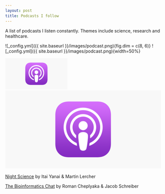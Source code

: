 ```yaml
---
layout: post
title: Podcasts I follow
---
```


A list of podcasts I listen constantly. Themes include science, research and healthcare.

![_config.yml]({{ site.baseurl }}/images/podcast.png){fig.dim = c(8, 6)}
![_config.yml]({{ site.baseurl }}/images/podcast.png){width=50%}

<img src="/images/podcast.png" alt="drawing" width="200"/>
<img src="/images/podcast.png" alt="drawing" width="500"/>

[Night Science](https://podcasts.apple.com/us/podcast/night-science/id1563415749) by Itai Yanai & Martin Lercher

[The Bioinformatics Chat](https://bioinformatics.chat/) by Roman Cheplyaka & Jacob Schreiber
